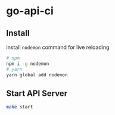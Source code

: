 # go-api-ci

## Install

install `nodemon` command for live reloading

```sh
# npm
npm i -g nodemon
# yarn
yarn global add nodemon
```

## Start API Server

```sh
make start
```
